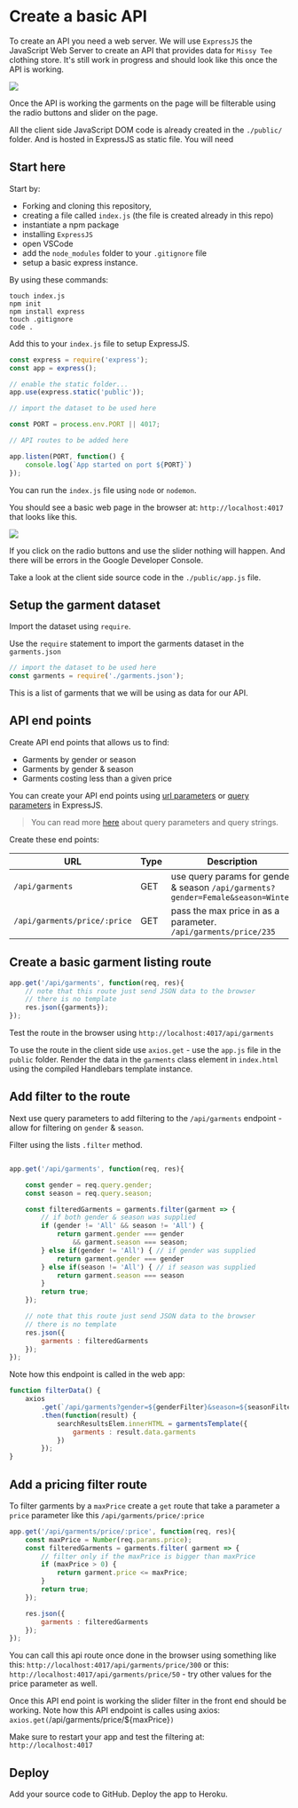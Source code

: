 # Create a basic API

To create an API you need a web server. We will use `ExpressJS` the JavaScript Web Server to create an API that provides data for `Missy Tee` clothing store. It's still work in progress and should look like this once the API is working.

![](./public/images/MissyTee-2.png)

Once the API is working the garments on the page will be filterable using the radio buttons and slider on the page.

All the client side JavaScript DOM code is already created in the `./public/` folder. And is hosted in ExpressJS as static file. You will need

## Start here

Start by:

* Forking and cloning this repository,
* creating a file called `index.js` (the file is created already in this repo)
* instantiate a npm package
* installing `ExpressJS`
* open VSCode
* add the `node_modules` folder to your `.gitignore` file
* setup a basic express instance.

By using these commands:

```
touch index.js
npm init
npm install express
touch .gitignore
code .
```

Add this to your `index.js` file to setup ExpressJS.

```js
const express = require('express');
const app = express();

// enable the static folder...
app.use(express.static('public'));

// import the dataset to be used here

const PORT = process.env.PORT || 4017;

// API routes to be added here

app.listen(PORT, function() {
	console.log(`App started on port ${PORT}`)
});
```

You can run the `index.js` file using `node` or `nodemon`.

You should see a basic web page in the browser at: `http://localhost:4017` that looks like this.

![](./public/images/MissyTee-1.png)

If you click on the radio buttons and use the slider nothing will happen. And there will be errors in the Google Developer Console.

Take a look at the client side source code in the `./public/app.js` file.

## Setup the garment dataset

Import the dataset using `require`.

Use the `require` statement to import the garments dataset in the `garments.json`

```js
// import the dataset to be used here
const garments = require('./garments.json');
```

This is a list of garments that we will be using as data for our API.

## API end points

Create API end points that allows us to find:

* Garments by gender or season
* Garments by gender & season
* Garments costing less than a given price

You can create your API end points using [url parameters](https://expressjs.com/en/5x/api.html#req.params) or [query parameters]() in ExpressJS.

> You can read more [here](https://localcoder.org/node-js-difference-between-req-query-and-req-params) about query parameters and query strings.

Create these end points:

URL		| Type      | Description
--------|------|------
`/api/garments` | GET| use query params for gender & season `/api/garments?gender=Female&season=Winter`
`/api/garments/price/:price` | GET | pass the max price in as a parameter. `/api/garments/price/235`

## Create a basic garment listing route

```js
app.get('/api/garments', function(req, res){
	// note that this route just send JSON data to the browser
	// there is no template
	res.json({garments});
});
```

Test the route in the browser using `http://localhost:4017/api/garments`

To use the route in the client side use `axios.get` - use the `app.js` file in the `public` folder. Render the data in the `garments` class element in `index.html` using the compiled Handlebars template instance.

## Add filter to the route

Next use query parameters to add filtering to the `/api/garments` endpoint - allow for filtering on `gender` & `season`.

Filter using the lists `.filter` method.

```js

app.get('/api/garments', function(req, res){

	const gender = req.query.gender;
	const season = req.query.season;

	const filteredGarments = garments.filter(garment => {
		// if both gender & season was supplied
		if (gender != 'All' && season != 'All') {
			return garment.gender === gender 
				&& garment.season === season;
		} else if(gender != 'All') { // if gender was supplied
			return garment.gender === gender
		} else if(season != 'All') { // if season was supplied
			return garment.season === season
		}
		return true;
	});

	// note that this route just send JSON data to the browser
	// there is no template
	res.json({ 
		garments : filteredGarments
	});
});
```

Note how this endpoint is called in the web app:

```js
function filterData() {
	axios
		.get(`/api/garments?gender=${genderFilter}&season=${seasonFilter}`)
		.then(function(result) {
			searchResultsElem.innerHTML = garmentsTemplate({
				garments : result.data.garments
			})
		});
}
```

## Add a pricing filter route

To filter garments by a `maxPrice` create a `get` route that take a parameter a `price` parameter like this `/api/garments/price/:price`

```js
app.get('/api/garments/price/:price', function(req, res){
	const maxPrice = Number(req.params.price);
	const filteredGarments = garments.filter( garment => {
		// filter only if the maxPrice is bigger than maxPrice
		if (maxPrice > 0) {
			return garment.price <= maxPrice;
		}
		return true;
	});

	res.json({ 
		garments : filteredGarments
	});
});
```

You can call this api route once done in the browser using something like this: `http://localhost:4017/api/garments/price/300` or this: `http://localhost:4017/api/garments/price/50` - try other values for the price parameter as well.

Once this API end point is working the slider filter in the front end should be working. Note how this API endpoint is calles using axios: `axios.get(`/api/garments/price/${maxPrice}`)`

Make sure to restart your app and test the filtering at: `http://localhost:4017`

## Deploy

Add your source code to GitHub.
Deploy the app to Heroku.